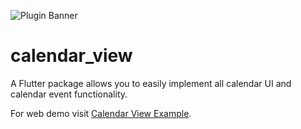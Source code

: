 ![Plugin Banner](https://raw.githubusercontent.com/SimformSolutionsPvtLtd/flutter_calendar_view/master/readme_assets/plugin_banner.png)

# calendar_view

A Flutter package allows you to easily implement all calendar UI and calendar
event functionality.

For web demo
visit [Calendar View Example](https://simformsolutionspvtltd.github.io/flutter_calendar_view/).